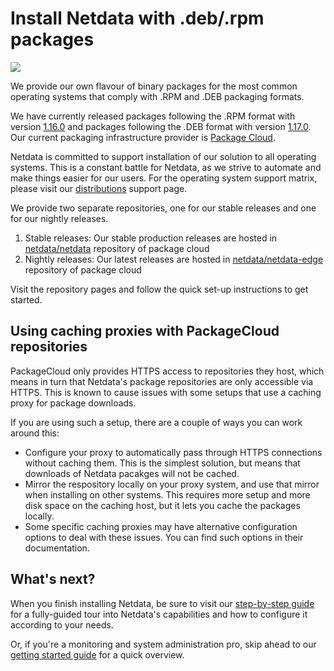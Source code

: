 <!--
---
title: "Install Netdata with .deb/.rpm packages"
custom_edit_url: https://github.com/netdata/netdata/edit/master/packaging/installer/methods/packages.md
---
-->

# Install Netdata with .deb/.rpm packages

![](https://raw.githubusercontent.com/netdata/netdata/master/web/gui/images/packaging-beta-tag.svg?sanitize=true)

We provide our own flavour of binary packages for the most common operating systems that comply with .RPM and .DEB
packaging formats.

We have currently released packages following the .RPM format with version
[1.16.0](https://github.com/netdata/netdata/releases/tag/v1.16.0) and packages following the
.DEB format with version [1.17.0](https://github.com/netdata/netdata/releases/tag/v1.17.0). Our current packaging infrastructure provider is [Package Cloud](https://packagecloud.io).

Netdata is committed to support installation of our solution to all operating systems. This is a constant battle for
Netdata, as we strive to automate and make things easier for our users. For the operating system support matrix, please
visit our [distributions](../../DISTRIBUTIONS.md) support page.

We provide two separate repositories, one for our stable releases and one for our nightly releases.

1.  Stable releases: Our stable production releases are hosted in
    [netdata/netdata](https://packagecloud.io/netdata/netdata) repository of package cloud
2.  Nightly releases: Our latest releases are hosted in
    [netdata/netdata-edge](https://packagecloud.io/netdata/netdata-edge) repository of package cloud

Visit the repository pages and follow the quick set-up instructions to get started.

## Using caching proxies with PackageCloud repositories

PackageCloud only provides HTTPS access to repositories they host, which
means in turn that Netdata's package repositories are only accessible
via HTTPS. This is known to cause issues with some setups that use a
caching proxy for package downloads.

If you are using such a setup, there are a couple of ways you can work around this:

* Configure your proxy to automatically pass through HTTPS connections
  without caching them. This is the simplest solution, but means that
  downloads of Netdata pacakges will not be cached.
* Mirror the respository locally on your proxy system, and use that mirror
  when installing on other systems. This requires more setup and more disk
  space on the caching host, but it lets you cache the packages locally.
* Some specific caching proxies may have alternative configuration
  options to deal with these issues. You can find such options in their
  documentation.

## What's next?

When you finish installing Netdata, be sure to visit our [step-by-step guide](/docs/guides/step-by-step/step-00.md) for
a fully-guided tour into Netdata's capabilities and how to configure it according to your needs. 

Or, if you're a monitoring and system administration pro, skip ahead to our [getting started
guide](/docs/getting-started.md) for a quick overview.
